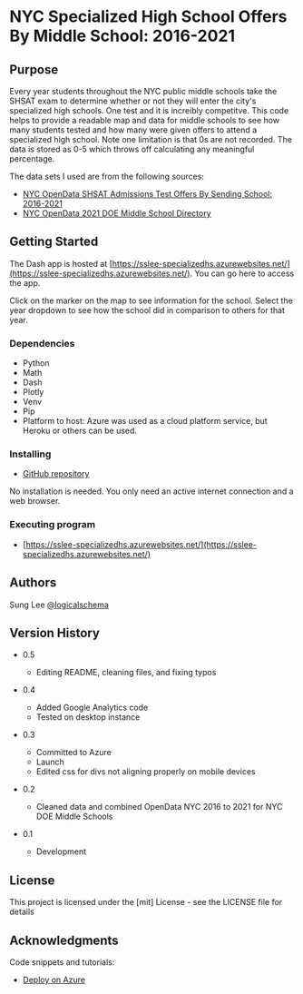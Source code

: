 # NYC Specialized High School Offers By Middle School: 2016-2021


## Purpose
Every year students throughout the NYC public middle schools take the SHSAT exam to determine whether or not they will enter the city's specialized high schools. One test and it is increibly competitve. This code helps to provide a readable map and data for middle schools to see how many students tested and how many were given offers to attend a specialized high school. Note one limitation is that 0s are not recorded. The data is stored as 0-5 which throws off calculating any meaningful percentage.

The data sets I used are from the following sources:

* [NYC OpenData SHSAT Admissions Test Offers By Sending School: 2016-2021](https://data.cityofnewyork.us/browse?q=shsat)
* [NYC OpenData 2021 DOE Middle School Directory](https://data.cityofnewyork.us/Education/2021-DOE-Middle-School-Directory/f6s7-vytj)


## Getting Started

The Dash app is hosted at [https://sslee-specializedhs.azurewebsites.net/](https://sslee-specializedhs.azurewebsites.net/). You can go here to access the app. 

Click on the marker on the map to see information for the school. Select the year dropdown to see how the school did in comparison to others for that year.

### Dependencies

* Python
* Math
* Dash
* Plotly
* Venv
* Pip
* Platform to host: Azure was used as a cloud platform service, but Heroku or others can be used.

### Installing

* [GitHub repository](https://github.com/logicalschema/specialized-hs)

No installation is needed. You only need an active internet connection and a web browser.

### Executing program

* [https://sslee-specializedhs.azurewebsites.net/](https://sslee-specializedhs.azurewebsites.net/)

## Authors

Sung Lee 
[@logicalschema](https://twitter.com/logicalschema)

## Version History
* 0.5
    * Editing README, cleaning files, and fixing typos

* 0.4
    * Added Google Analytics code
    * Tested on desktop instance

* 0.3 
    * Committed to Azure
    * Launch
    * Edited css for divs not aligning properly on mobile devices
* 0.2
    * Cleaned data and combined OpenData NYC 2016 to 2021 for NYC DOE Middle Schools
* 0.1
    * Development

## License

This project is licensed under the [mit] License - see the LICENSE file for details

## Acknowledgments

Code snippets and tutorials:
* [Deploy on Azure](https://resonance-analytics.com/blog/deploying-dash-apps-on-azure)

